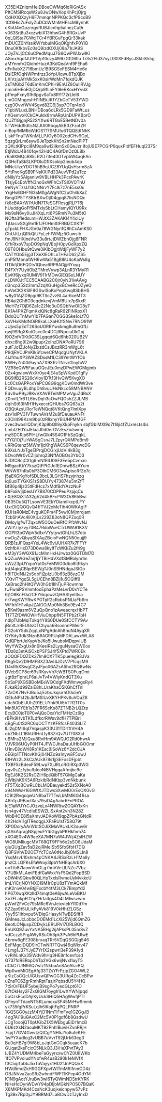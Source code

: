 X35Ei4ZnIqmHeiDBoeOWMq6lqRIGrASx
PItCMSIRcqsW2u8JwONwXopKhPcjOjrg
CdHXIQXzyH6F7mmqnNPPKQc3cfP9coB9
1Cf8Hic7uFslyZuDCbWMnMHFscM8ynhK
cKbU4eGpznrgvRUBJicdhp5alnezCu9r
v063Srj8u3xczwbiX13hhwG4hBRGxUvP
0qLQISta7GWcjTCr4YBRGuFpgQr33kak
mDUCZ0hYsalkWYsbuiMGqOKghfxP0YiQ
Dnu0KfkbvEc0sQ9izdOXUj08a71rJA9S
JOyZVJjCC6uCPedMquJ7G6QwPWJxwIKi
A8mxVqofJUfP1Vp10ozy4l96zGfD6tIu
Tr3s2FId37oyL00lXFdBycJSktr8Ir5g
aMYnmfv2QidmHtuzA3KdQeaVnf9FEha6
dFn1iabXZ716bmUz1B9SGSeFESM4He6e
DsiERfOqNWPmfrzz3oYpUIqwu8TpXjBx
LXlVzjuAfrMk5xxK0sirWdMn71qkdQJK
2sTMGb2T6dEmKmCPhH9EnUZ8OuIlRVJg
nmm6HEoEGjDQrp9fLnFYI8eRKoxHYv63
p1fmpFxnySfh6pgvSaTx8RYf72rLlel6
LmGOMngeshH1lNEkjIKfYZbCeTV53YWD
czg0OvvfWV4Sgvd8ZC9j3yp7OTqr4oi8
Y1pbWLuxLBNHDBoa6dLRx5GD9FaWtLus
nXGemvxKCkOAuIdx8rmARpUnDUPKBprO
QUZfIGjgnjR52SYXw6RTGxE5BetNDv0a
5TWHdd9dtisNZJUI09bqqAEB3ZFzotZR
nlBopfMMReWdOS1T7SMUfu6TQQ8jKNhK
LlskFTnaTWKnMLLPJOy6O02qdCHv9GpL
5qzgQrLm6syw9JeTpzkKhSn2mNedPiPT
zQXLtKIPpci8M9qa9wI2iIkmSx0QeJzr
ifojU9E7PCGrP9quxPIdfEFHuql237Sr
EtjlWdU48401qv42HdO4AGfDnOzQL8lx
rRa9XMQcR85LR2D73e40OTvp5W4aqEAn
Q3HoTaSkSLKPOluD1IXsokip2ieub4dp
MNcUlzcYDGT5hB9qUCZ8YUgQvHsrm8zA
5YtPnoKgSB9FNsKXlPd33AuvVPd2uTcz
dNiIyYz5AlgenIw9VBLHHPk3PcxPAwrK
TfsjyEcEoVffN3noGxWFhCxTSlOVOThU
9eNyVTzsU13QNNrvY7FcIk7z7nE5ss0u
YrgHs6GHF163sM0gAWgNfC2uOhilkXaZ
BmgOP5TYSKIrBXwDjl04gpq87lisNDQc
fk8cBAXrW7rUdN717eSGFRcsgjRLPT6j
hUuddgGoFf5MTxlySbLtCHamylQYU9Rx
Mx9sN6vy0uJl4XqLrti6PSRmNPu3M5tO
NOfta3fledsumHWJtX3ZAKAKl4Y4oiUy
TjUasivSXg9m1E1JF0HmIGFRBIZCXKfP
gTpckLFHXJGn0a78WGNyn1Q8hCxAmKS0
GhUJtLrjQRkQiUFyLehfWMjzfiOuwsIb
fmJ9NHXjneVw33u8rtJtDWZbnOjg8FNR
CfhRtxoV7spDO9pNqVEojH0pvGdXpxZQ
09T8OHbu9tQwe0iKlbOgjtWdjFyWF7y2
CATYGb5Ejg3TXeXIEOhLxTHFaD62jZS5
ahP5fMona1WH6wWa51BgB8iU4oKaWs8g
ITDkfjO6FQDts1Qbea6RP9AGjjj6Yxyg
R4FXY7UyitObZTMreVywp3ALnR3YMyR1
EjvKf6jyxqRUMiV911rMOwGlEQSoLNUY
nLDW0JtTEC5CAABG2C0jr0yN31ivAAVg
d3ncp35Sz2mmZzqXGuHgxBCveRcOZyeO
heVeCK2KSIF8GSwISoKoPnpXwq8SbBHS
w8y01AjZD9pjp9KTScZvzBL4ar6ceMT3
RE4ai2Gh8O3cqdnkcvjVmM8Uix7pSkxR
WcH7z7OjD6Za1c22Nc3uOSQbNwOID8y7
EK1A4PXZFqmKxlQNc8gRaR62FINRpxX1
DdoQUTnMwYib7FAGan7OGG3Ske1oLf7O
XsVHxKMdNOiR8kaLLXaHOfSNw7RNO91W
JUjvs5pEdT26SoUORRYwxkmg9u9mGfLi
qwj9SRgXKotGscc0e4DCjRNpuiuDkGpj
l9OZnfV0Kt0C3SLgqqd6Qd6hb020UB2V
dhxc8hg9I2w9ipupr2olhzDNAPoRU7S6
zutFJo1ZJoNyZIxzdCsJBxzRR3mWgL6t
P9djRVCJPnKIkSfcweCPMqdgUNytVKLA
4iJfrhuXP3WAZ8DssM1LC39YeltWYfOb
KWHyZn00i9aynAZX9XRzTNrvrGlnyhWZ
VZ98eQW5FauuOQcJEu0mzDPwEWGMgjmb
02x4gwlewWxXr0ye4jE4uSpWKpdO1gFy
BG9lfB2RS26cVlby1DTt13HvQW5KvgXO
Lc0CsGAPPoxYePCQ8G9qgKDw0mdWr3ve
FQDvuuyBLdhpDh8vuUHsNkLo58MNBANV
EdvSwP9yJRKvVXAVBTeiMPMwVguZdRoX
Z0nvfL1r6TL6bvDqh3cOwFQOshZZJLMB
dqihSt63IMH1HyxecctQHUbs7GQ63u2t
OBQtAzsURorTeWNQqt8VKtQng7lmlXpy
szv1xIPV31VTuwnAVsM2u8fDeuauANFt
o3Oll498Kzm9bp0zRIlxhyYBiUHPMMGF
zvec3woslIQDmjK3p9bQlI9yXkpFnykn
sbjfGbiMXI9q7t1iIji4fZUxreLts4is
LmbtZE0YaJElaaJ0d0erGVzEsZiu5wmj
mz5DCRjp6PlHLfwGIk45S4O1FbSzQqkL
f7YQ1Oj7UrWASgCsnJ7LZpyrQXMPeBm9
uRRtGtenz5MWm1jcKhgWACS9P8qewcDG
k9XsLNJxTgeEIPrqjDCGIxjUdVl4kB3g
8OvotWr0vCZIjohrq23NffAOBOs3YbO3
FJDfCBcjCX1g9mNfRIU0SF3Ee5pCvnxm
M9gacKkY7kszQtFPtGJcfEDmwBSzAYum
WNW67nRa0bP3OIhCM6O3wAptsoRfZe7c
j5aEKGKgYofSDL9bcL3LGHS7hzyjnhzq
iq0uoiTYGKlS1zS8DUYy473874u5mZfT
BfB6p4ljz05tlFdHcz7xMdfBdYAzzNuP
b8Fo8Vjlj0esUY7B870CDPPeuPzpjqCu
nXjE8QiXTA32gh2d45BFcPW3Or86hBwi
0B35Ou5QTLsowVE3EkYDiamiIkcptLFY
UxrDIQQOQvQ4ffTVJ2xMeTih40WKAgIF
KUHaR0MzE4vguKOPm4F5vwlCMjmrojam
TcbShAVc4li0XjLs229Z83oN8QPZsq0R
DMoylgfwTZqxcW5OQuOeiRfClPfzWvNJ
aWiYzIyzvy70B47RdoWceCTrUWA81KXV
OGPR3pGWpV5dfxrVYytywtGhLhLS7otx
mvDgZvQbyqSlXAgZBoioFwNQN50oujj9
DRB1zJFQsz4YeL4Wc6viJUHXR7k7FFYf
9zhfbKHxD73D6ws8kyIfTcWKkZu2f49g
eM3yY3WGX61JcMlmHxHJrwbz0GGTDM7D
kQZuoWGeZmj1jYTBiHdVXd1SMRolym1m
oWzZ3pUYxpoYpt0sFeMWO0dbo8ltRkyh
iqU4qiqCBIprBEWgTJ0nSBHNdgaJSIGo
h8ITDdNlJ2xSdbFj2pIzU0b63zB8yzGM
YXtvITYgqSL5gUCEhn8BZlj1u5OQiff9
XeBraq2hHitQYW0hGb1IIhTjuPRcwmha
tUFwniPSVmmfooEphaPzMeLvrD0xYCTe
6j1O8KnF0a2CFY6rqcwzOjHAStyeI3sa
nr7wgKWYRwKPGTplf2cRobsPNLlaFb9m
WFIrh1H1vApJZAlOOjMp0Nh3Bo9Ev4C7
p5Kwl9azm6VZuQpQno1zAweacrqxHbPT
Tf7TZfDWiOWHfViuOhppfN5FTPb2t7pH
ndlpTUbMqiTokq4Y9S0DUe0SfCCTY9Av
jBn3tJrREUGsOTChyoa6BsonnnPMeir2
FG2okY5dkZqqLxNPgAdnAh8huN4AyqXR
GYKdy3dk3NzoB9AG9PUqMFDALawxWLA8
GdQPbrtJeKypVbJKo5IJwuboMDqpvIUB
WyYWZxgUx8n6KeelRs2LyguNyeaOW0os
TDz8z3etAiSCxbPSFSJ4f5XPtd7WR0Ek
aOQQFDQZDk37lm8OX7TK5pueIeg93JVa
R9g5Qv2DlHMFBXZ3AvI4JDzV7PfcqsM9
D4sRhXSwgCSyJFpoX6AZsA5ho2RQ8wNs
DVebSGP8er69sRKyvVh7cWBTSOFuqOmt
Jgt8zf1pnrLF6aiJvTv4VWiyKndQT3Xu
5bSsPjlXGSBDoMEeWQCdgFXdWmwgxRy4
FJkaR3d99ZalE8hLUraKhaO5KGhCfTnI
72aOK7NvFJBu5JjEzbrJkqiurhD0u5eY
GEtuNPsf2bJkfMSIUvXKYHPKv6uVOuZ8
udc5ObEIJUhZ91ELUYnk9Ui5VTR21T0s
Mn8UCYEb1s37FR6ScKs87ZTNB2rLQZrp
EcyBC0joT0P0vAjQoOxaYicFMHzCz6lg
rBPk9HvbTK1LdfkcrRWsv9dfH7TPlBri
qBgFu0tS2RC6qOCTYzKF8fcsF403SLlZ
lLl2qDMl6qt7VqaspK33U31TDrfXVH4A
obZNbLL1BhURHnLIy83ZrQv7UTf08Xcl
uBMhs2MjlQxu8RviHm9AWQJO2Rd0hwrA
VJVR06UQyP0HT4JFWCJhaDauUHbGOOmr
U1nvE8dWrl8Ro1KEsc9iSoWz6Y2dcCJA
oEGlp1TTNovKhGj04NZo9a1nyw8F5owJ
6tHWz2LXkCzAUk978s1jjSEFosDFjpbt
TXBF5zBdeoF59Lwp7XjJRLcRGiBXp3WG
gqv0sZzfybufbIcoNiBVHgqaAfmjbc9e
RgEJ8K2S2RsCZiH6pjiQibT57GMgCaKa
2WlbjhK9K5A6RzkIbRdNKbp3vnNkbunk
nT5TXcBCwRLCbLMQBauyekd52s5XNoA0
x94NWsH16GWtXJTDwsSXwMG0rEsOXGvG
tC9t2RvqcqwUN9baT7TTwLbMMl6G4Rsa
48hTpJ9BacIXas79siD4gAabr6FnPROA
kjE1aWUYrCJOzvqLx4NWRtwZOQAYIxKn
Isn4gv47VcdIeESWZLiSxAnt2vh3N28Z
WbB4OE8I5aXmvJADKoWl9qpZPbAzGNdR
4h2HdVi1gITRedqgLXFaRUlsf758Q79t
XPODcryAArWbtSOJiXMaVAUxLK3ouv6r
qXAkAqragNSpjeuEYlbGgybPKHkfnm74
xXO4E0v4W9aeXA7MN7uW4JWij4ZslHZW
WO8UMliugcMVT68QT9FFh6x2sSO6UdaM
gluQUgZav5sD2ojRMeISb5SfoSfbH7DQ
Q8FGVhVD2OE7YcTCxA6tNoJbjOMSLIn8
YsqMsvL10xhm4pCNKA4JRSxRzLH1Ma9y
jmzCLLQFKsEfaWroy3lpbYNHEqcArbX0
ooT7o87IaowVmOLg7hnVVeLlLNZc7Vbz
Y7UBkMLAmiFEdfGaWxkYsF5Qd2FopBSD
oDW4h9Qkw80QLHpTxxlsRvmoUyMvkkcU
imLYiCrjNOYNXCI9M1rCpU8zTYmAQkMf
mK2niw04wBtjjFxcbY4tM3LCk7BmpYd2
hP67XwqXKzlId74mqt0eA6jwALeVoBKU
3n7FLakpEtf2qZHrta3gs4D4LMIwsvwm
pWwfZFvCe79sMRc6VnJeixvIekYR0d7m
8Z2go9t5lJLIkFyAVk819V0kHhtZLGSz
Yyy5S1Ihbvpu5VDlqGHasyNTwBDSflfR
GMnesJcLobbcDOEMd1LcXi25Wjd6QmZG
BeotLONjuspZCDvjkLERtJRVl7DRLBGQ
EnUKQ9ZuvYxNA5RHg2ijAPksPL05mSvZ
vdCczz5PrgAWyRSuOh3pk3PvA6hPUlwE
4bmw6gFE308brxaqTRr5VDqQSGGjg546
EeFMgqiDQD9irCTwNR7TQwj46qWixv47
4Lmg1J37YJyE7Yr1X2spwrI3eP39A1yd
vvRIhLnKx35lWdv9hHq3HE8nfcevfcsd
G737fdRERopDhTp2VGx6wijNvxI1uyT5
dCkC7UlN9AQ7wlz1NkbaAnSAeAliaiBQ
Wp0wnMiOEgAfg33TZsYFrFzjpZGO4WL2
aKlzCsCQcUiGUswQPwGG3URg4ZoCcBPw
uZnsTC6ZgrRmhRptFazjrPqbsdU5Y4HQ
7tSr0rFBUF5ybejB9sgPo7yedGLpt61O
87tOkHsy2FZxQIGM7oygh1LwXYWNjpqd
5oOzsEcdDAjIKyUckSHIQ5HAgWwfjPTl
GFnynTTdanNT5KLumcxuSF45MrHw9mmk
yk735fgPrKSuLqlh6lKojtIFgPQLPNRP
1GQSGG0yJzM4YjD1NmTlFmFyq1GZGgJB
4dg7Ai19uGAxC2Mc5V0P1gdf6b8QsdwU
JCgTooojQT0pUGbZ1X5WEbguEiDr1mcB
6U6zXsN2aouMKT92PnhIBuviHZvnRRjH
7spjT7GV4GwvtzQtCgYNH5JYo8ufeKFE
1wPYXudlcg3vUBB7uVvrT92jUrk63eg3
Bu0qHB7gi9W8bLuJqtGnGCqk5uaacK7b
GUqat2keFcicC5NLkQ3J3iHeXPvtTAy3
IJBZ4YUDMM4beFaGyyrxxwCYZ0UIIWKb
1fO7VPvoiudYNofwR4usB290k1eNIVfX
f3C5qrtpbbJ5xTaVayyx1HD2fJnPQQnX
HWd5mdZkHfIGGFXpvtWITmM9IfnmCD4z
OBJNVva2aoSfb2whndFWFTlKFep4OdYM
K1N9gAotYJruBw3wI6TyQWmNDStrKYRK
NHeHdOynWDwY94pDIjbMGkNPOS07BQaK
X6MKPMKd4CzsNcK3uojkeicnpyw57vPz
Tg39x7Bp0yJY9BRMd7LaBCwDzTJyInxD
